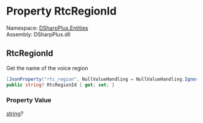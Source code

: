 # Property RtcRegionId

Namespace: [DSharpPlus.Entities](DSharpPlus.Entities.md)  
Assembly: DSharpPlus.dll

## <a id="DSharpPlus_Entities_DiscordPartialChannel_RtcRegionId"></a>RtcRegionId

Get the name of the voice region

```csharp
[JsonProperty("rtc_region", NullValueHandling = NullValueHandling.Ignore)]
public string? RtcRegionId { get; set; }
```

### Property Value

[string](https://learn.microsoft.com/dotnet/api/system.string)?

